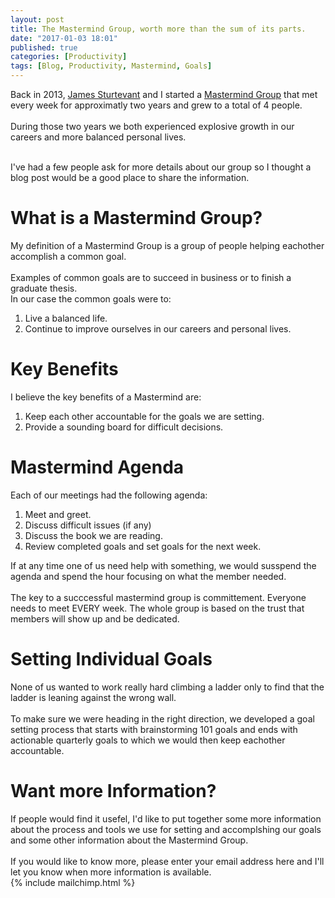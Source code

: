 ```yaml
---
layout: post
title: The Mastermind Group, worth more than the sum of its parts.
date: "2017-01-03 18:01"
published: true
categories: [Productivity]
tags: [Blog, Productivity, Mastermind, Goals]
---
```


Back in 2013, [James Sturtevant](http://www.jamessturtevant.com/) and I started a [Mastermind Group](https://www.google.com/search?q=mastermind+group) that met every week for approximatly two years and grew to a total of 4 people.<br><br>
During those two years we both experienced explosive growth in our careers and more balanced personal lives. <br><br>

I've had a few people ask for more details about our group so I thought a blog post would be a good place to share the information. <br>

<!--more-->

# What is a Mastermind Group?
My definition of a Mastermind Group is a group of people helping eachother accomplish a common goal. <br>
<br>
Examples of common goals are to succeed in business or to finish a graduate thesis. <br>
 In our case the common goals were to:

1. Live a balanced life.
2. Continue to improve ourselves in our careers and personal lives.

# Key Benefits
I believe the key benefits of a Mastermind are:

1. Keep each other accountable for the goals we are setting.
2. Provide a sounding board for difficult decisions.


# Mastermind Agenda
Each of our meetings had the following agenda:

1. Meet and greet.
2. Discuss difficult issues (if any)
3. Discuss the book we are reading.
4. Review completed goals and set goals for the next week.

If at any time one of us need help with something, we would susspend the agenda and spend the hour focusing on what the member needed. <br>
<br>
The key to a succcessful mastermind group is committement.  Everyone needs to meet EVERY week.  The whole group is based on the trust that members will show up and be dedicated.


# Setting Individual Goals
None of us wanted to work really hard climbing a ladder only to find that the ladder is leaning against the wrong wall. <br>
<br>
To make sure we were heading in the right direction, we developed a goal setting process that starts with brainstorming 101 goals and ends with actionable quarterly goals to which we would then keep eachother accountable.

# Want more Information?
If people would find it usefel, I'd like to put together some more information about the process and tools we use for setting and accomplshing our goals and some other information about the Mastermind Group. <br>
<br>
If you would like to know more, please enter your email address here and I'll let you know when more information is available.
<br>
{% include mailchimp.html %}